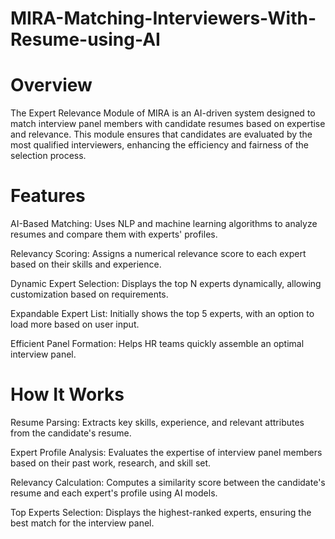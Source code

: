 # MIRA-Matching-Interviewers-With-Resume-using-AI
# Overview

The Expert Relevance Module of MIRA is an AI-driven system designed to match interview panel members with candidate resumes based on expertise and relevance. This module ensures that candidates are evaluated by the most qualified interviewers, enhancing the efficiency and fairness of the selection process.

# Features

AI-Based Matching: Uses NLP and machine learning algorithms to analyze resumes and compare them with experts' profiles.

Relevancy Scoring: Assigns a numerical relevance score to each expert based on their skills and experience.

Dynamic Expert Selection: Displays the top N experts dynamically, allowing customization based on requirements.

Expandable Expert List: Initially shows the top 5 experts, with an option to load more based on user input.

Efficient Panel Formation: Helps HR teams quickly assemble an optimal interview panel.

# How It Works

Resume Parsing: Extracts key skills, experience, and relevant attributes from the candidate's resume.

Expert Profile Analysis: Evaluates the expertise of interview panel members based on their past work, research, and skill set.

Relevancy Calculation: Computes a similarity score between the candidate's resume and each expert's profile using AI models.

Top Experts Selection: Displays the highest-ranked experts, ensuring the best match for the interview panel.
